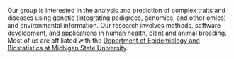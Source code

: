 Our group is interested in the analysis and prediction of complex traits and diseases using genetic (integrating pedigrees, genomics, and other omics) and environmental information. Our research involves methods, software development, and applications in human health, plant and animal breeding. Most of us are affiliated with the [Department of Epidemiology and Biostatistics at Michigan State University](http://www.epi.msu.edu/).
